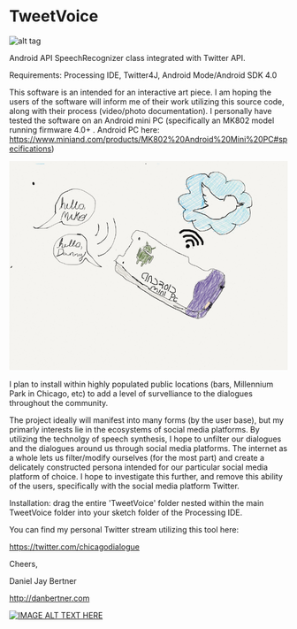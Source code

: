 TweetVoice
==========
![alt tag](https://pbs.twimg.com/profile_images/430120044647813120/2uWpYZQd.png)


 Android API SpeechRecognizer class integrated with Twitter API.
 
 Requirements: Processing IDE, Twitter4J, Android Mode/Android SDK 4.0
 
 
 This software is an intended for an interactive art piece. I am hoping the users of the software will inform me of their work utilizing this source code, along with their process (video/photo documentation). I  personally have tested the software on an Android mini PC (specifically an MK802 model running firmware 4.0+ . Android PC here: https://www.miniand.com/products/MK802%20Android%20Mini%20PC#specifications)
 
 ![alt tag](https://raw.githubusercontent.com/danieljayB/TweetVoice/master/TweetVoice/IMG_0307.PNG)
 
 I plan to install within highly populated public locations (bars, Millennium Park in Chicago, etc) to add a level of survelliance to the dialogues throughout the community. 
 
 
 The project ideally will manifest into many forms (by the user base), but my primarly interests lie in the ecosystems of social media platforms. By utilizing the technolgy of speech synthesis, I hope to unfilter our dialogues and the dialogues around us through social media platforms. The internet as a whole lets us filter/modify ourselves (for the most part) and create a delicately constructed persona intended for our particular social media platform of choice. I hope to investigate this further, and remove this ability of the users, specifically with the social media platform Twitter.  


Installation: drag the entire 'TweetVoice' folder nested within the main TweetVoice folder into your sketch folder of the Processing IDE.

You can find my personal Twitter stream utilizing this tool here:

https://twitter.com/chicagodialogue


Cheers,

Daniel Jay Bertner

http://danbertner.com


[![IMAGE ALT TEXT HERE](http://img.youtube.com/vi/m-x-O7O9vC4/0.jpg)](http://www.youtube.com/watch?v=m-x-O7O9vC4)



